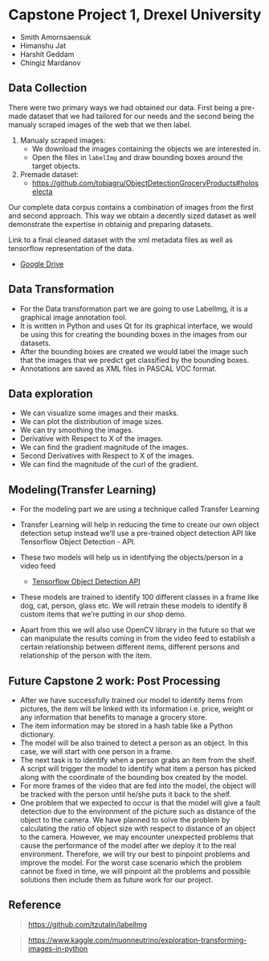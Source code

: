 # Capstone Project 1, Drexel University

- Smith Amornsaensuk
- Himanshu Jat
- Harshit Geddam
- Chingiz Mardanov

## Data Collection
There were two primary ways we had obtained our data. First being a pre-made dataset that we had tailored for our needs and the second being the manualy scraped images of the web that we then label.

1. Manualy scraped images:
    - We download the images containing the objects we are interested in.
    - Open the files in `labelImg` and draw bounding boxes around the target objects. 
2. Premade dataset:
    - https://github.com/tobiagru/ObjectDetectionGroceryProducts#holoselecta

Our complete data corpus contains a combination of images from the first and second approach. This way we obtain a decently sized dataset as well demonstrate the expertise in obtainig and preparing datasets. 

Link to a final cleaned dataset with the xml metadata files as well as tensorflow representation of the data. 
- [Google Drive](https://drive.google.com/drive/folders/17BqR0APW45aGXbQR9VqAN1oVrTyK7uWe?usp=sharing)

## Data Transformation
- For the Data transformation part we are going to use LabelImg, it is a graphical image annotation tool.
- It is written in Python and uses Qt for its graphical interface, we would be using this for creating the bounding boxes in the images from our datasets.
- After the bounding boxes are created we would label the image such that the images that we predict get classified by the bounding boxes.
- Annotations are saved as XML files in PASCAL VOC format.
 

## Data exploration
  - We can visualize some images and their masks.
  - We can plot the distribution of image sizes.
  - We can try smoothing the images.
  - Derivative with Respect to X of the images.
  - We can find the gradient magnitude of the images.
  - Second Derivatives with Respect to X of the images.
  - We can find the magnitude of the curl of the gradient.



## Modeling(Transfer Learning)
- For the modeling part we are using a technique called Transfer Learning
- Transfer Learning will help in reducing the time to create our own object detection setup instead we’ll use a pre-trained object detection API like Tensorflow Object Detection - API.
- These two models will help us in identifying the objects/person in a video feed
  - [Tensorflow Object Detection API](https://github.com/tensorflow/models/tree/master/research/object_detection)

- These models are trained to identify 100 different classes in a frame like dog, cat, person, glass etc. We will retrain these models to identify 8 custom items that we’re putting in our shop demo.
- Apart from this we will also use OpenCV library in the future so that we can manipulate the results coming in from the video feed to establish a certain relationship between different items, different persons and relationship of the person with the item.

## Future Capstone 2 work: Post Processing
- After we have successfully trained our model to identify items from pictures, the item will be linked with its information i.e. price, weight or any information that benefits to manage a grocery store.
- The item information may be stored in a hash table like a Python dictionary.
- The model will be also trained to detect a person as an object. In this case, we will start with one person in a frame.
- The next task is to identify when a person grabs an item from the shelf. A script will trigger the model to identify what item a person has picked along with the coordinate of the bounding box created by the model.
- For more frames of the video that are fed into the model, the object will be tracked with the person until he/she puts it back to the shelf.
- One problem that we expected to occur is that the model will give a fault detection due to the environment of the picture such as distance of the object to the camera. We have planned to solve the problem by calculating the ratio of object size with respect to distance of an object to the camera. However, we may encounter unexpected problems that cause the performance of the model after we deploy it to the real environment. Therefore, we will try our best to pinpoint problems and improve the model. For the worst case scenario which the problem cannot be fixed in time, we will pinpoint all the problems and possible solutions then include them as future work for our project. 

## Reference

> https://github.com/tzutalin/labelImg

> https://www.kaggle.com/muonneutrino/exploration-transforming-images-in-python
